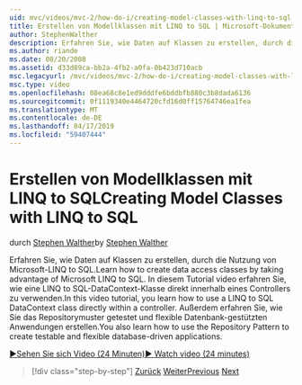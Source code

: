```yaml
---
uid: mvc/videos/mvc-2/how-do-i/creating-model-classes-with-linq-to-sql
title: Erstellen von Modellklassen mit LINQ to SQL | Microsoft-Dokumentation
author: StephenWalther
description: Erfahren Sie, wie Daten auf Klassen zu erstellen, durch die Nutzung von Microsoft-LINQ to SQL. In diesem Tutorial video erfahren Sie, wie Sie mit einer LINQ to SQL-DataContext...
ms.author: riande
ms.date: 08/20/2008
ms.assetid: d33d89ca-bb2a-4fb2-a0fa-0b423d710acb
msc.legacyurl: /mvc/videos/mvc-2/how-do-i/creating-model-classes-with-linq-to-sql
msc.type: video
ms.openlocfilehash: 08ea68c8e1ed9dddfe6bddbfb880c3b8dada6136
ms.sourcegitcommit: 0f1119340e4464720cfd16d0ff15764746ea1fea
ms.translationtype: MT
ms.contentlocale: de-DE
ms.lasthandoff: 04/17/2019
ms.locfileid: "59407444"
---
```

# <a name="creating-model-classes-with-linq-to-sql"></a><span data-ttu-id="4bdf0-104">Erstellen von Modellklassen mit LINQ to SQL</span><span class="sxs-lookup"><span data-stu-id="4bdf0-104">Creating Model Classes with LINQ to SQL</span></span>

<span data-ttu-id="4bdf0-105">durch [Stephen Walther](https://github.com/StephenWalther)</span><span class="sxs-lookup"><span data-stu-id="4bdf0-105">by [Stephen Walther](https://github.com/StephenWalther)</span></span>

<span data-ttu-id="4bdf0-106">Erfahren Sie, wie Daten auf Klassen zu erstellen, durch die Nutzung von Microsoft-LINQ to SQL.</span><span class="sxs-lookup"><span data-stu-id="4bdf0-106">Learn how to create data access classes by taking advantage of Microsoft LINQ to SQL.</span></span> <span data-ttu-id="4bdf0-107">In diesem Tutorial video erfahren Sie, wie eine LINQ to SQL-DataContext-Klasse direkt innerhalb eines Controllers zu verwenden.</span><span class="sxs-lookup"><span data-stu-id="4bdf0-107">In this video tutorial, you learn how to use a LINQ to SQL DataContext class directly within a controller.</span></span> <span data-ttu-id="4bdf0-108">Außerdem erfahren Sie, wie Sie das Repositorymuster getestet und flexible Datenbank-gestützten Anwendungen erstellen.</span><span class="sxs-lookup"><span data-stu-id="4bdf0-108">You also learn how to use the Repository Pattern to create testable and flexible database-driven applications.</span></span>

[<span data-ttu-id="4bdf0-109">&#9654;Sehen Sie sich Video (24 Minuten)</span><span class="sxs-lookup"><span data-stu-id="4bdf0-109">&#9654; Watch video (24 minutes)</span></span>](https://channel9.msdn.com/Blogs/ASP-NET-Site-Videos/creating-model-classes-with-linq-to-sql)

> [!div class="step-by-step"]
> <span data-ttu-id="4bdf0-110">[Zurück](creating-custom-html-helpers.md)
> [Weiter](displaying-a-table-of-database-data.md)</span><span class="sxs-lookup"><span data-stu-id="4bdf0-110">[Previous](creating-custom-html-helpers.md)
[Next](displaying-a-table-of-database-data.md)</span></span>

